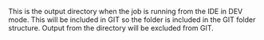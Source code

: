 This is the output directory when the job is running from the IDE in DEV mode.
This will be included in GIT so the folder is included in the GIT folder structure.
Output from the directory will be excluded from GIT.